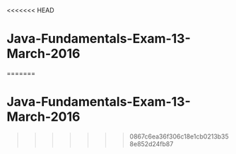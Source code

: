 <<<<<<< HEAD
# Java-Fundamentals-Exam-13-March-2016
=======
# Java-Fundamentals-Exam-13-March-2016
>>>>>>> 0867c6ea36f306c18e1cb0213b358e852d24fb87
